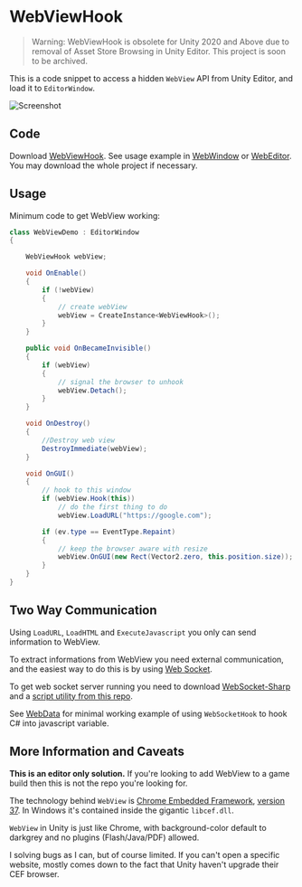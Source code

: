 # WebViewHook

> Warning: WebViewHook is obsolete for Unity 2020 and Above due to removal of Asset Store Browsing in Unity Editor. This project is soon to be archived.

This is a code snippet to access a hidden `WebView` API from Unity Editor, and load it to `EditorWindow`.

![Screenshot](Screenshots/Demo.png)

## Code

Download [WebViewHook](Assets/Editor/WebViewHook.cs). See usage example in [WebWindow](Assets/Editor/WebWindow.cs) or [WebEditor](Assets/Editor/WebEditor.cs). You may download the whole project if necessary.

## Usage

Minimum code to get WebView working:

```c#
class WebViewDemo : EditorWindow
{

    WebViewHook webView;

    void OnEnable()
    {
        if (!webView)
        {
            // create webView
            webView = CreateInstance<WebViewHook>();
        }
    }

    public void OnBecameInvisible()
    {
        if (webView)
        {
            // signal the browser to unhook
            webView.Detach();
        }
    }

    void OnDestroy()
    {
        //Destroy web view
        DestroyImmediate(webView);
    }

    void OnGUI()
    {
        // hook to this window
        if (webView.Hook(this))
            // do the first thing to do
            webView.LoadURL("https://google.com");

        if (ev.type == EventType.Repaint)
        {
            // keep the browser aware with resize
            webView.OnGUI(new Rect(Vector2.zero, this.position.size));
        }
    }
}
```

## Two Way Communication

Using `LoadURL`, `LoadHTML` and `ExecuteJavascript` you only can send information to WebView.

To extract informations from WebView you need external communication, and the easiest way to do this is by using [Web Socket](https://developer.mozilla.org/en-US/docs/Web/API/WebSockets_API).

To get web socket server running you need to download [WebSocket-Sharp](https://github.com/sta/websocket-sharp) and a [script utility from this repo](Assets/Editor/WebSocketHook.cs).

See [WebData](Assets/Editor/WebData.cs) for minimal working example of using `WebSocketHook` to hook C# into javascript variable.

## More Information and Caveats

**This is an editor only solution.** If you're looking to add WebView to a game build then this is not the repo you're looking for.

The technology behind `WebView` is [Chrome Embedded Framework](https://en.wikipedia.org/wiki/Chromium_Embedded_Framework), [version 37](https://twitter.com/willnode/status/955079655630913541). In Windows it's contained inside the gigantic `libcef.dll`.

`WebView` in Unity is just like Chrome, with background-color default to darkgrey and no plugins (Flash/Java/PDF) allowed.

I solving bugs as I can, but of course limited. If you can't open a specific website, mostly comes down to the fact that Unity haven't upgrade their CEF browser.
